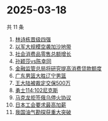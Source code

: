 # 2025-03-18

共 11 条

<!-- BEGIN -->
<!-- 最后更新时间 Tue Mar 18 2025 10:55:43 GMT+0800 (China Standard Time) -->

1. [林诗栋晋级四强](https://www.zhihu.com/search?q=%E6%9E%97%E8%AF%97%E6%A0%8B%E6%99%8B%E7%BA%A7%E5%9B%9B%E5%BC%BA)
1. [以军大规模空袭加沙地带](https://www.zhihu.com/search?q=%E4%BB%A5%E5%86%9B%E5%A4%A7%E8%A7%84%E6%A8%A1%E7%A9%BA%E8%A2%AD%E5%8A%A0%E6%B2%99%E5%9C%B0%E5%B8%A6)
1. [社会消费品零售总额增长](https://www.zhihu.com/search?q=%E7%A4%BE%E4%BC%9A%E6%B6%88%E8%B4%B9%E5%93%81%E9%9B%B6%E5%94%AE%E6%80%BB%E9%A2%9D%E5%A2%9E%E9%95%BF)
1. [孙颖莎vs陈幸同](https://www.zhihu.com/search?q=%E5%AD%99%E9%A2%96%E8%8E%8Evs%E9%99%88%E5%B9%B8%E5%90%8C)
1. [金融监管总局将研究提高消费贷款额度](https://www.zhihu.com/search?q=%E9%87%91%E8%9E%8D%E7%9B%91%E7%AE%A1%E6%80%BB%E5%B1%80%E5%B0%86%E7%A0%94%E7%A9%B6%E6%8F%90%E9%AB%98%E6%B6%88%E8%B4%B9%E8%B4%B7%E6%AC%BE%E9%A2%9D%E5%BA%A6)
1. [广东男篮大胜辽宁男篮](https://www.zhihu.com/search?q=%E5%B9%BF%E4%B8%9C%E7%94%B7%E7%AF%AE%E5%A4%A7%E8%83%9C%E8%BE%BD%E5%AE%81%E7%94%B7%E7%AF%AE)
1. [王大陆被裁定交保500万](https://www.zhihu.com/search?q=%E7%8E%8B%E5%A4%A7%E9%99%86%E8%A2%AB%E8%A3%81%E5%AE%9A%E4%BA%A4%E4%BF%9D500%E4%B8%87)
1. [勇士114:102尼克斯](https://www.zhihu.com/search?q=%E5%8B%87%E5%A3%AB114%3A102%E5%B0%BC%E5%85%8B%E6%96%AF)
1. [马克龙拒签俄乌停火协议](https://www.zhihu.com/search?q=%E9%A9%AC%E5%85%8B%E9%BE%99%E6%8B%92%E7%AD%BE%E4%BF%84%E4%B9%8C%E5%81%9C%E7%81%AB%E5%8D%8F%E8%AE%AE)
1. [日本工会要求最高加薪](https://www.zhihu.com/search?q=%E6%97%A5%E6%9C%AC%E5%B7%A5%E4%BC%9A%E8%A6%81%E6%B1%82%E6%9C%80%E9%AB%98%E5%8A%A0%E8%96%AA)
1. [我国油气勘探获重大突破](https://www.zhihu.com/search?q=%E6%88%91%E5%9B%BD%E6%B2%B9%E6%B0%94%E5%8B%98%E6%8E%A2%E8%8E%B7%E9%87%8D%E5%A4%A7%E7%AA%81%E7%A0%B4)

<!-- END -->
